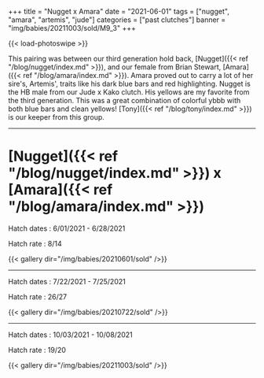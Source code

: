 +++
title = "Nugget x Amara"
date = "2021-06-01"
tags = ["nugget", "amara", "artemis", "jude"]
categories = ["past clutches"]
banner = "img/babies/20211003/sold/M9_3"
+++

{{< load-photoswipe >}}

This pairing was between our third generation hold back, [Nugget]({{< ref "/blog/nugget/index.md" >}}), and our female from Brian Stewart, [Amara]({{< ref "/blog/amara/index.md" >}}). Amara proved out to carry a lot of her sire's, Artemis', traits like his dark blue bars and red highlighting. Nugget is the HB male from our Jude x Kako clutch. His yellows are my favorite from the third generation. This was a great combination of colorful ybbb with both blue bars and clean yellows! [Tony]({{< ref "/blog/tony/index.md" >}}) is our keeper from this group.

---

# [Nugget]({{< ref "/blog/nugget/index.md" >}}) x [Amara]({{< ref "/blog/amara/index.md" >}})

Hatch dates
: 6/01/2021 - 6/28/2021

Hatch rate
: 8/14

{{< gallery dir="/img/babies/20210601/sold" />}}

---

Hatch dates
: 7/22/2021 - 7/25/2021

Hatch rate
: 26/27

{{< gallery dir="/img/babies/20210722/sold" />}}

---

Hatch dates
: 10/03/2021 - 10/08/2021

Hatch rate
: 19/20

{{< gallery dir="/img/babies/20211003/sold" />}}

